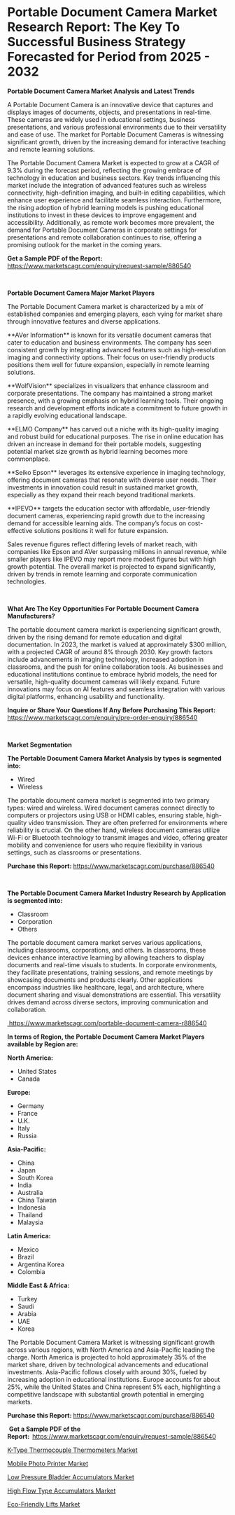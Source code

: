 <p><h1>Portable Document Camera Market Research Report: The Key To Successful Business Strategy Forecasted for Period from 2025 - 2032</h1></p><p><strong>Portable Document Camera Market Analysis and Latest Trends</strong></p>
<p><p>A Portable Document Camera is an innovative device that captures and displays images of documents, objects, and presentations in real-time. These cameras are widely used in educational settings, business presentations, and various professional environments due to their versatility and ease of use. The market for Portable Document Cameras is witnessing significant growth, driven by the increasing demand for interactive teaching and remote learning solutions. </p><p>The Portable Document Camera Market is expected to grow at a CAGR of 9.3% during the forecast period, reflecting the growing embrace of technology in education and business sectors. Key trends influencing this market include the integration of advanced features such as wireless connectivity, high-definition imaging, and built-in editing capabilities, which enhance user experience and facilitate seamless interaction. Furthermore, the rising adoption of hybrid learning models is pushing educational institutions to invest in these devices to improve engagement and accessibility. Additionally, as remote work becomes more prevalent, the demand for Portable Document Cameras in corporate settings for presentations and remote collaboration continues to rise, offering a promising outlook for the market in the coming years.</p></p>
<p><strong>Get a Sample PDF of the Report:&nbsp;</strong> <a href="https://www.marketscagr.com/enquiry/request-sample/886540?utm_campaign=3495&utm_medium=2&utm_source=Github&utm_content=ia&utm_term=04042025&utm_id=portable-document-camera">https://www.marketscagr.com/enquiry/request-sample/886540</a></p>
<p>&nbsp;</p>
<p><strong>Portable Document Camera Major Market Players</strong></p>
<p><p>The Portable Document Camera market is characterized by a mix of established companies and emerging players, each vying for market share through innovative features and diverse applications. </p><p>**AVer Information** is known for its versatile document cameras that cater to education and business environments. The company has seen consistent growth by integrating advanced features such as high-resolution imaging and connectivity options. Their focus on user-friendly products positions them well for future expansion, especially in remote learning solutions.</p><p>**WolfVision** specializes in visualizers that enhance classroom and corporate presentations. The company has maintained a strong market presence, with a growing emphasis on hybrid learning tools. Their ongoing research and development efforts indicate a commitment to future growth in a rapidly evolving educational landscape.</p><p>**ELMO Company** has carved out a niche with its high-quality imaging and robust build for educational purposes. The rise in online education has driven an increase in demand for their portable models, suggesting potential market size growth as hybrid learning becomes more commonplace.</p><p>**Seiko Epson** leverages its extensive experience in imaging technology, offering document cameras that resonate with diverse user needs. Their investments in innovation could result in sustained market growth, especially as they expand their reach beyond traditional markets.</p><p>**IPEVO** targets the education sector with affordable, user-friendly document cameras, experiencing rapid growth due to the increasing demand for accessible learning aids. The company’s focus on cost-effective solutions positions it well for future expansion.</p><p>Sales revenue figures reflect differing levels of market reach, with companies like Epson and AVer surpassing millions in annual revenue, while smaller players like IPEVO may report more modest figures but with high growth potential. The overall market is projected to expand significantly, driven by trends in remote learning and corporate communication technologies.</p></p>
<p>&nbsp;</p>
<p><strong>What Are The Key Opportunities For Portable Document Camera Manufacturers?</strong></p>
<p><p>The portable document camera market is experiencing significant growth, driven by the rising demand for remote education and digital documentation. In 2023, the market is valued at approximately $300 million, with a projected CAGR of around 8% through 2030. Key growth factors include advancements in imaging technology, increased adoption in classrooms, and the push for online collaboration tools. As businesses and educational institutions continue to embrace hybrid models, the need for versatile, high-quality document cameras will likely expand. Future innovations may focus on AI features and seamless integration with various digital platforms, enhancing usability and functionality.</p></p>
<p><strong>Inquire or Share Your Questions If Any Before Purchasing This Report:</strong> <a href="https://www.marketscagr.com/enquiry/pre-order-enquiry/886540?utm_campaign=3495&utm_medium=2&utm_source=Github&utm_content=ia&utm_term=04042025&utm_id=portable-document-camera">https://www.marketscagr.com/enquiry/pre-order-enquiry/886540</a></p>
<p>&nbsp;</p>
<p><strong>Market Segmentation</strong></p>
<p><strong>The Portable Document Camera Market Analysis by types is segmented into:</strong></p>
<p><ul><li>Wired</li><li>Wireless</li></ul></p>
<p><p>The portable document camera market is segmented into two primary types: wired and wireless. Wired document cameras connect directly to computers or projectors using USB or HDMI cables, ensuring stable, high-quality video transmission. They are often preferred for environments where reliability is crucial. On the other hand, wireless document cameras utilize Wi-Fi or Bluetooth technology to transmit images and video, offering greater mobility and convenience for users who require flexibility in various settings, such as classrooms or presentations.</p></p>
<p><strong>Purchase this Report:&nbsp;</strong><a href="https://www.marketscagr.com/purchase/886540?utm_campaign=3495&utm_medium=2&utm_source=Github&utm_content=ia&utm_term=04042025&utm_id=portable-document-camera">https://www.marketscagr.com/purchase/886540</a></p>
<p>&nbsp;</p>
<p><strong>The Portable Document Camera Market Industry Research by Application is segmented into:</strong></p>
<p><ul><li>Classroom</li><li>Corporation</li><li>Others</li></ul></p>
<p><p>The portable document camera market serves various applications, including classrooms, corporations, and others. In classrooms, these devices enhance interactive learning by allowing teachers to display documents and real-time visuals to students. In corporate environments, they facilitate presentations, training sessions, and remote meetings by showcasing documents and products clearly. Other applications encompass industries like healthcare, legal, and architecture, where document sharing and visual demonstrations are essential. This versatility drives demand across diverse sectors, improving communication and collaboration.</p></p>
<p><a href="https://www.marketscagr.com/portable-document-camera-r886540?utm_campaign=3495&utm_medium=2&utm_source=Github&utm_content=ia&utm_term=04042025&utm_id=portable-document-camera">&nbsp;https://www.marketscagr.com/portable-document-camera-r886540</a></p>
<p><strong>In terms of Region, the Portable Document Camera Market Players available by Region are:</strong></p>
<p>
    <p> <strong> North America: </strong>
        <ul>
            <li>United States</li>
            <li>Canada</li>
        </ul>
        </p> 
    <p> <strong> Europe: </strong>
        <ul>
            <li>Germany</li>
            <li>France</li>
            <li>U.K.</li>
            <li>Italy</li>
            <li>Russia</li>
        </ul>
        </p> 
    <p> <strong> Asia-Pacific: </strong>
        <ul>
            <li>China</li>
            <li>Japan</li>
            <li>South Korea</li>
            <li>India</li>
            <li>Australia</li>
            <li>China Taiwan</li>
            <li>Indonesia</li>
            <li>Thailand</li>
            <li>Malaysia</li>
        </ul>
        </p> 
    <p> <strong> Latin America: </strong>
        <ul>
            <li>Mexico</li>
            <li>Brazil</li>
            <li>Argentina Korea</li>
            <li>Colombia</li>
        </ul>
        </p> 
    <p> <strong> Middle East & Africa: </strong>
        <ul>
            <li>Turkey</li>
            <li>Saudi</li>
            <li>Arabia</li>
            <li>UAE</li>
            <li>Korea</li>
        </ul>
    </p>
    </p>
<p><p>The Portable Document Camera Market is witnessing significant growth across various regions, with North America and Asia-Pacific leading the charge. North America is projected to hold approximately 35% of the market share, driven by technological advancements and educational investments. Asia-Pacific follows closely with around 30%, fueled by increasing adoption in educational institutions. Europe accounts for about 25%, while the United States and China represent 5% each, highlighting a competitive landscape with substantial growth potential in emerging markets.</p></p>
<p><strong>Purchase this Report: </strong><a href="https://www.marketscagr.com/purchase/886540?utm_campaign=3495&utm_medium=2&utm_source=Github&utm_content=ia&utm_term=04042025&utm_id=portable-document-camera">https://www.marketscagr.com/purchase/886540</a></p>
<p>&nbsp;<strong>Get a Sample PDF of the Report:&nbsp;&nbsp;</strong><a href="https://www.marketscagr.com/enquiry/request-sample/886540?utm_campaign=3495&utm_medium=2&utm_source=Github&utm_content=ia&utm_term=04042025&utm_id=portable-document-camera">https://www.marketscagr.com/enquiry/request-sample/886540</a></p>
<p><strong></strong></p>
<p><p><a href="https://www.linkedin.com/pulse/forecasting-k-type-thermocouple-thermometers-market-success-wilie?utm_campaign=3495&utm_medium=2&utm_source=Github&utm_content=ia&utm_term=04042025&utm_id=portable-document-camera">K-Type Thermocouple Thermometers Market</a></p><p><a href="https://github.com/prantoblouin/Market-Research-Report-List-1/blob/main/mobile-photo-printer-market.md?utm_campaign=3495&utm_medium=2&utm_source=Github&utm_content=ia&utm_term=04042025&utm_id=portable-document-camera">Mobile Photo Printer Market</a></p><p><a href="https://www.linkedin.com/pulse/low-pressure-bladder-accumulators-market-size-global-revenue-iewne?utm_campaign=3495&utm_medium=2&utm_source=Github&utm_content=ia&utm_term=04042025&utm_id=portable-document-camera">Low Pressure Bladder Accumulators Market</a></p><p><a href="https://www.linkedin.com/pulse/high-flow-type-accumulators-market-size-industry-outlook-5zake?utm_campaign=3495&utm_medium=2&utm_source=Github&utm_content=ia&utm_term=04042025&utm_id=portable-document-camera">High Flow Type Accumulators Market</a></p><p><a href="https://www.linkedin.com/pulse/information-trends-significant-market-drivers-obstacles-e0wpe?utm_campaign=3495&utm_medium=2&utm_source=Github&utm_content=ia&utm_term=04042025&utm_id=portable-document-camera">Eco-Friendly Lifts Market</a></p></p>